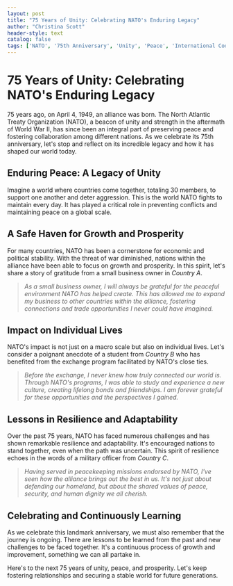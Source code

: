 ```yaml
---
layout: post
title: "75 Years of Unity: Celebrating NATO's Enduring Legacy"
author: "Christina Scott"
header-style: text
catalog: false
tags: ['NATO', '75th Anniversary', 'Unity', 'Peace', 'International Cooperation', 'Global Stability', 'Security', 'Legacy']
---
```


# 75 Years of Unity: Celebrating NATO's Enduring Legacy

75 years ago, on April 4, 1949, an alliance was born. The North Atlantic Treaty Organization (NATO), a beacon of unity and strength in the aftermath of World War II, has since been an integral part of preserving peace and fostering collaboration among different nations. As we celebrate its 75th anniversary, let's stop and reflect on its incredible legacy and how it has shaped our world today.

## Enduring Peace: A Legacy of Unity
Imagine a world where countries come together, totaling 30 members, to support one another and deter aggression. This is the world NATO fights to maintain every day. It has played a critical role in preventing conflicts and maintaining peace on a global scale.

## A Safe Haven for Growth and Prosperity
For many countries, NATO has been a cornerstone for economic and political stability. With the threat of war diminished, nations within the alliance have been able to focus on growth and prosperity. In this spirit, let's share a story of gratitude from a small business owner in *Country A*.

> *As a small business owner, I will always be grateful for the peaceful environment NATO has helped create. This has allowed me to expand my business to other countries within the alliance, fostering connections and trade opportunities I never could have imagined.*

## Impact on Individual Lives
NATO's impact is not just on a macro scale but also on individual lives. Let's consider a poignant anecdote of a student from *Country B* who has benefited from the exchange program facilitated by NATO's close ties.

> *Before the exchange, I never knew how truly connected our world is. Through NATO's programs, I was able to study and experience a new culture, creating lifelong bonds and friendships. I am forever grateful for these opportunities and the perspectives I gained.*

## Lessons in Resilience and Adaptability
Over the past 75 years, NATO has faced numerous challenges and has shown remarkable resilience and adaptability. It's encouraged nations to stand together, even when the path was uncertain. This spirit of resilience echoes in the words of a military officer from *Country C*.

> *Having served in peacekeeping missions endorsed by NATO, I've seen how the alliance brings out the best in us. It's not just about defending our homeland, but about the shared values of peace, security, and human dignity we all cherish.*

## Celebrating and Continuously Learning
As we celebrate this landmark anniversary, we must also remember that the journey is ongoing. There are lessons to be learned from the past and new challenges to be faced together. It's a continuous process of growth and improvement, something we can all partake in.

Here's to the next 75 years of unity, peace, and prosperity. Let's keep fostering relationships and securing a stable world for future generations.
